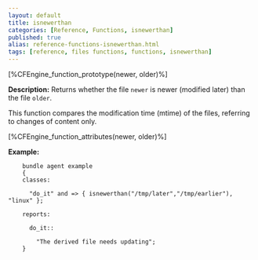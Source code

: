 ```yaml
---
layout: default
title: isnewerthan
categories: [Reference, Functions, isnewerthan]
published: true
alias: reference-functions-isnewerthan.html
tags: [reference, files functions, functions, isnewerthan]
---
```


[%CFEngine_function_prototype(newer, older)%]

**Description:** Returns whether the file `newer` is newer (modified later) 
than the file `older`.

This function compares the modification time (mtime) of the files, referring 
to changes of content only.

[%CFEngine_function_attributes(newer, older)%]

**Example:**

```cf3
    bundle agent example
    {     
    classes:

      "do_it" and => { isnewerthan("/tmp/later","/tmp/earlier"), "linux" }; 

    reports:

      do_it::

        "The derived file needs updating";
    }
```
